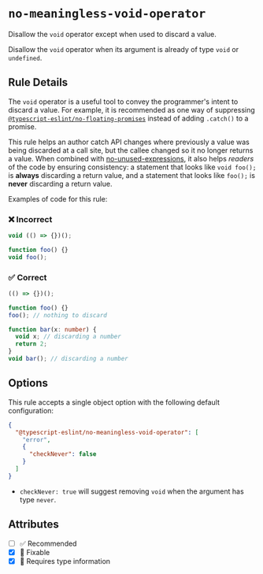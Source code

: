 # `no-meaningless-void-operator`

Disallow the `void` operator except when used to discard a value.

Disallow the `void` operator when its argument is already of type `void` or `undefined`.

## Rule Details

The `void` operator is a useful tool to convey the programmer's intent to discard a value. For example, it is
recommended as one way of suppressing [`@typescript-eslint/no-floating-promises`](./no-floating-promises.md) instead of
adding `.catch()` to a promise.

This rule helps an author catch API changes where previously a value was being discarded at a call site, but the callee
changed so it no longer returns a value. When combined
with [no-unused-expressions](https://eslint.org/docs/rules/no-unused-expressions), it also helps _readers_ of the code
by ensuring consistency: a statement that looks like `void foo();` is **always** discarding a return value, and a
statement that looks like `foo();` is **never** discarding a return value.

Examples of code for this rule:

<!--tabs-->

### ❌ Incorrect

```ts
void (() => {})();

function foo() {}
void foo();
```

### ✅ Correct

```ts
(() => {})();

function foo() {}
foo(); // nothing to discard

function bar(x: number) {
  void x; // discarding a number
  return 2;
}
void bar(); // discarding a number
```

## Options

This rule accepts a single object option with the following default configuration:

```json
{
  "@typescript-eslint/no-meaningless-void-operator": [
    "error",
    {
      "checkNever": false
    }
  ]
}
```

- `checkNever: true` will suggest removing `void` when the argument has type `never`.

## Attributes

- [ ] ✅ Recommended
- [x] 🔧 Fixable
- [x] 💭 Requires type information
